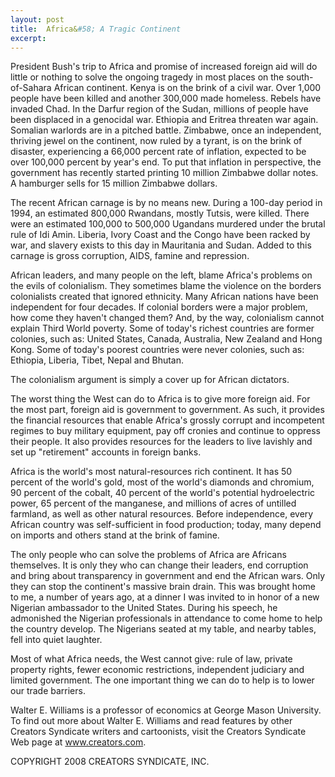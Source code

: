 ```yaml
---
layout: post
title:  Africa&#58; A Tragic Continent
excerpt:
---
```


President Bush's trip to Africa and promise of increased foreign aid will do little or nothing to solve the ongoing tragedy in most places on the south-of-Sahara African continent. Kenya is on the brink of a civil war. Over 1,000 people have been killed and another 300,000 made homeless. Rebels have invaded Chad. In the Darfur region of the Sudan, millions of people have been displaced in a genocidal war. Ethiopia and Eritrea threaten war again. Somalian warlords are in a pitched battle. Zimbabwe, once an independent, thriving jewel on the continent, now ruled by a tyrant, is on the brink of disaster, experiencing a 66,000 percent rate of inflation, expected to be over 100,000 percent by year's end. To put that inflation in perspective, the government has recently started printing 10 million Zimbabwe dollar notes. A hamburger sells for 15 million Zimbabwe dollars.

The recent African carnage is by no means new. During a 100-day period in 1994, an estimated 800,000 Rwandans, mostly Tutsis, were killed. There were an estimated 100,000 to 500,000 Ugandans murdered under the brutal rule of Idi Amin. Liberia, Ivory Coast and the Congo have been racked by war, and slavery exists to this day in Mauritania and Sudan. Added to this carnage is gross corruption, AIDS, famine and repression.

African leaders, and many people on the left, blame Africa's problems on the evils of colonialism. They sometimes blame the violence on the borders colonialists created that ignored ethnicity. Many African nations have been independent for four decades. If colonial borders were a major problem, how come they haven't changed them? And, by the way, colonialism cannot explain Third World poverty. Some of today's richest countries are former colonies, such as: United States, Canada, Australia, New Zealand and Hong Kong. Some of today's poorest countries were never colonies, such as: Ethiopia, Liberia, Tibet, Nepal and Bhutan.

 The colonialism argument is simply a cover up for African dictators.

The worst thing the West can do to Africa is to give more foreign aid. For the most part, foreign aid is government to government. As such, it provides the financial resources that enable Africa's grossly corrupt and incompetent regimes to buy military equipment, pay off cronies and continue to oppress their people. It also provides resources for the leaders to live lavishly and set up "retirement" accounts in foreign banks.

Africa is the world's most natural-resources rich continent. It has 50 percent of the world's gold, most of the world's diamonds and chromium, 90 percent of the cobalt, 40 percent of the world's potential hydroelectric power, 65 percent of the manganese, and millions of acres of untilled farmland, as well as other natural resources. Before independence, every African country was self-sufficient in food production; today, many depend on imports and others stand at the brink of famine.

The only people who can solve the problems of Africa are Africans themselves. It is only they who can change their leaders, end corruption and bring about transparency in government and end the African wars. Only they can stop the continent's massive brain drain. This was brought home to me, a number of years ago, at a dinner I was invited to in honor of a new Nigerian ambassador to the United States. During his speech, he admonished the Nigerian professionals in attendance to come home to help the country develop. The Nigerians seated at my table, and nearby tables, fell into quiet laughter.

Most of what Africa needs, the West cannot give: rule of law, private property rights, fewer economic restrictions, independent judiciary and limited government. The one important thing we can do to help is to lower our trade barriers.

Walter E. Williams is a professor of economics at George Mason University. To find out more about Walter E. Williams and read features by other Creators Syndicate writers and cartoonists, visit the Creators Syndicate Web page at www.creators.com.

COPYRIGHT 2008 CREATORS SYNDICATE, INC.
